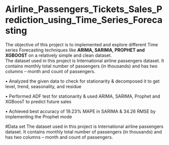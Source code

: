 # Airline_Passengers_Tickets_Sales_Prediction_using_Time_Series_Forecasting
The objective of this project is to implemented and  explore different Time series Forecasting techniques like **ARIMA, SARIMA, PROPHET and XGBOOST** on a relatively simple and clean dataset.   
The dataset used in this project is International airline passengers dataset. It contains monthly total number of passengers (in thousands) and has two columns – month and count of passengers.

• Analyzed the given data to check for stationarity & decomposed it to get level, trend, seasonality, and residue

• Performed ADF test for stationarity & used ARIMA, SARIMA, Prophet and XGBoosT to predict future sales

• Achieved best accuracy of 19.23% MAPE in SARIMA & 34.26 RMSE by implementing the Prophet mode

#Data set
The dataset used in this project is International airline passengers dataset. It contains monthly total number of passengers (in thousands) and has two columns – month and count of passengers.
